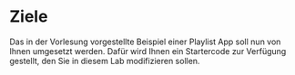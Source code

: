 # Ziele

Das in der Vorlesung vorgestellte Beispiel einer Playlist App soll nun von Ihnen umgesetzt werden.
Dafür wird Ihnen ein Startercode zur Verfügung gestellt, den Sie in diesem Lab modifizieren sollen.